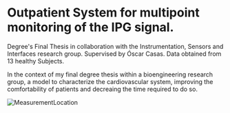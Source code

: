 # Outpatient System for multipoint monitoring of the IPG signal.

Degree's Final Thesis in collaboration with the Instrumentation, Sensors and Interfaces research group. Supervised by Óscar Casas. Data obtained from 13 healthy Subjects. 

In the context of my final degree thesis within a bioengineering research group, a model to characterize the cardiovascular system, improving the comfortability of patients and decreaing the time required to do so. 

![MeasurementLocation](images/MeasurementLocations.jpg)
